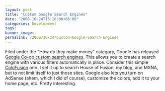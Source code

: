 ```yaml
---
layout: post
title: "Custom Google Search Engines"
date: "2006-10-24T15:10:00+06:00"
categories: Development 
tags: 
banner_image: 
permalink: /2006/10/24/Custom-Google-Search-Engines
---
```


Filed under the "How do they make money" category, Google has released <a href="http://www.google.com/coop/cse/overview">Google Co-op custom search engines</a>. This allows you to create a search engine with various filters automatically in place. Consider this simple <a href="http://www.google.com/coop/cse?cx=002988318612745418124%3Ae5ryuhjfoyq">ColdFusion</a> one. I set it up to search House of Fusion, my blog, and MXNA, but to not limit itself to just those sites. Google also lets you turn on AdSense (ahem, which I did of course), customize the colors, add it to your home page, etc. Pretty interesting.